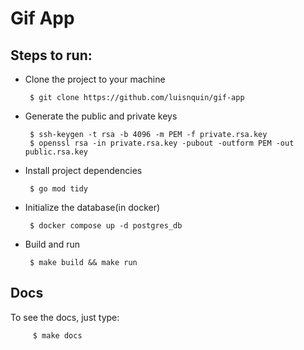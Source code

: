 # Gif App

## Steps to run:

-   Clone the project to your machine

    ```
     $ git clone https://github.com/luisnquin/gif-app
    ```

-   Generate the public and private keys
    ```
     $ ssh-keygen -t rsa -b 4096 -m PEM -f private.rsa.key
     $ openssl rsa -in private.rsa.key -pubout -outform PEM -out public.rsa.key
    ```
-   Install project dependencies
    ```
     $ go mod tidy
    ```
-   Initialize the database(in docker)
    ```
     $ docker compose up -d postgres_db
    ```
-   Build and run
    ```
     $ make build && make run
    ```

## Docs

To see the docs, just type:

```console
     $ make docs
```
